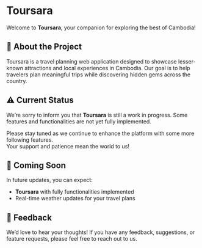 
# Toursara  

Welcome to **Toursara**, your companion for exploring the best of Cambodia!  

## 🚀 About the Project  

Toursara is a travel planning web application designed to showcase lesser-known attractions and local experiences in Cambodia. Our goal is to help travelers plan meaningful trips while discovering hidden gems across the country.  

## ⚠️ Current Status  

We’re sorry to inform you that **Toursara** is still a work in progress. Some features and functionalities are not yet fully implemented.  

Please stay tuned as we continue to enhance the platform with some more following features.  
Your support and patience mean the world to us!  

## 🌟 Coming Soon  

In future updates, you can expect:  
- **Toursara** with fully functionalities implemented
- Real-time weather updates for your travel plans  

## 💬 Feedback  

We’d love to hear your thoughts! If you have any feedback, suggestions, or feature requests, please feel free to reach out to us.  

